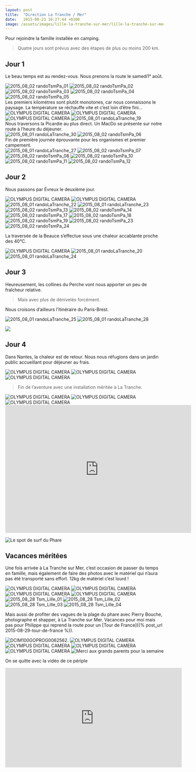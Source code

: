 ```yaml
---
layout: post
title:  "Direction La Tranche / Mer"
date:   2015-08-23 16:27:44 +0100
image: /assets/images/lille-la-tranche-sur-mer/lille-la-tranche-sur-mer_589.jpg
---
```

Pour rejoindre la famille installée en camping.
> Quatre jours sont prévus avec des étapes de plus ou moins 200 km.

## Jour 1
Le beau temps est au rendez-vous.
Nous prenons la route le samedi1° août.
<div class="gallery-box">
  <div class="gallery">
<img src="/assets/images/lille-la-tranche-sur-mer/lille-la-tranche-sur-mer_541.jpg" title="La Maison" alt="2015_08_02 randoTsmPa_01" >
<img src="/assets/images/lille-la-tranche-sur-mer/lille-la-tranche-sur-mer_542.jpg" title="" alt="2015_08_02 randoTsmPa_02" >
<img src="/assets/images/lille-la-tranche-sur-mer/lille-la-tranche-sur-mer_543.jpg" title="Chez Félix" alt="2015_08_02 randoTsmPa_03" >
<img src="/assets/images/lille-la-tranche-sur-mer/lille-la-tranche-sur-mer_544.jpg" title="à Lille" alt="2015_08_02 randoTsmPa_04" >
<img src="/assets/images/lille-la-tranche-sur-mer/lille-la-tranche-sur-mer_545.jpg" title="" alt="2015_08_02 randoTsmPa_05" >
</div>
</div>
Les premiers kilomètres sont plutôt monotones, car nous connaissons le paysage.
La température se réchauffe vite et c’est loin d’être fini...
<div class="gallery-box">
  <div class="gallery">
<img src="/assets/images/lille-la-tranche-sur-mer/lille-la-tranche-sur-mer_503.jpg" title="Prêts à affronter " alt="OLYMPUS DIGITAL CAMERA" >
<img src="/assets/images/lille-la-tranche-sur-mer/lille-la-tranche-sur-mer_504.jpg" title="" alt="OLYMPUS DIGITAL CAMERA" >
<img src="/assets/images/lille-la-tranche-sur-mer/lille-la-tranche-sur-mer_505.jpg" title="Au revoir les terrils" alt="OLYMPUS DIGITAL CAMERA" >
<img src="/assets/images/lille-la-tranche-sur-mer/lille-la-tranche-sur-mer_520.jpg" title="les 700 km" alt="2015_08_01 randoLaTranche_19" >
</div>
</div>
Nous traversons la Picardie au plus direct.
Un MacDo se présente sur notre route à l’heure du déjeuner.
<div class="gallery-box">
  <div class="gallery">
<img src="/assets/images/lille-la-tranche-sur-mer/lille-la-tranche-sur-mer_531.jpg" title="" alt="2015_08_01 randoLaTranche_30" >
<img src="/assets/images/lille-la-tranche-sur-mer/lille-la-tranche-sur-mer_546.jpg" title="Pour faire le plein de calories" alt="2015_08_02 randoTsmPa_06" >
</div>
</div>
Fin de première journée éprouvante pour les organismes et premier campement.
<div class="gallery-box">
  <div class="gallery">
<img src="/assets/images/lille-la-tranche-sur-mer/lille-la-tranche-sur-mer_528.jpg" title="Le TARP recouvre le hamac" alt="2015_08_01 randoLaTranche_27" >
<img src="/assets/images/lille-la-tranche-sur-mer/lille-la-tranche-sur-mer_547.jpg" title="" alt="2015_08_02 randoTsmPa_07" >
<img src="/assets/images/lille-la-tranche-sur-mer/lille-la-tranche-sur-mer_548.jpg" title="Récupération avant le campement" alt="2015_08_02 randoTsmPa_08" >
<img src="/assets/images/lille-la-tranche-sur-mer/lille-la-tranche-sur-mer_550.jpg" title="" alt="2015_08_02 randoTsmPa_10" >
<img src="/assets/images/lille-la-tranche-sur-mer/lille-la-tranche-sur-mer_551.jpg" title="" alt="2015_08_02 randoTsmPa_11" >
<img src="/assets/images/lille-la-tranche-sur-mer/lille-la-tranche-sur-mer_552.jpg" title="" alt="2015_08_02 randoTsmPa_12" >
</div>
</div>

## Jour 2
Nous passons par Évreux le deuxième jour.
<div class="gallery-box">
  <div class="gallery">
<img src="/assets/images/lille-la-tranche-sur-mer/lille-la-tranche-sur-mer_508.jpg" title="" alt="OLYMPUS DIGITAL CAMERA" >
<img src="/assets/images/lille-la-tranche-sur-mer/lille-la-tranche-sur-mer_509.jpg" title="" alt="OLYMPUS DIGITAL CAMERA" >
<img src="/assets/images/lille-la-tranche-sur-mer/lille-la-tranche-sur-mer_523.jpg" title="soleil brûlant au zénith" alt="2015_08_01 randoLaTranche_22" >
<img src="/assets/images/lille-la-tranche-sur-mer/lille-la-tranche-sur-mer_524.jpg" title="" alt="2015_08_01 randoLaTranche_23" >
<img src="/assets/images/lille-la-tranche-sur-mer/lille-la-tranche-sur-mer_553.jpg" title="" alt="2015_08_02 randoTsmPa_13" >
<img src="/assets/images/lille-la-tranche-sur-mer/lille-la-tranche-sur-mer_554.jpg" title="" alt="2015_08_02 randoTsmPa_14" >
<img src="/assets/images/lille-la-tranche-sur-mer/lille-la-tranche-sur-mer_557.jpg" title="" alt="2015_08_02 randoTsmPa_17" >
<img src="/assets/images/lille-la-tranche-sur-mer/lille-la-tranche-sur-mer_558.jpg" title="" alt="2015_08_02 randoTsmPa_18" >
<img src="/assets/images/lille-la-tranche-sur-mer/lille-la-tranche-sur-mer_559.jpg" title="" alt="2015_08_02 randoTsmPa_19" >
<img src="/assets/images/lille-la-tranche-sur-mer/lille-la-tranche-sur-mer_563.jpg" title="" alt="2015_08_02 randoTsmPa_23" >
<img src="/assets/images/lille-la-tranche-sur-mer/lille-la-tranche-sur-mer_564.jpg" title="Grosse chaleur" alt="2015_08_02 randoTsmPa_24" >
</div>
</div>

La traversée de la Beauce s’effectue sous une chaleur accablante proche des 40°C.
<div class="gallery-box">
  <div class="gallery">
<img src="/assets/images/lille-la-tranche-sur-mer/lille-la-tranche-sur-mer_506.jpg" title="Des céréales ... Encore des céréales" alt="OLYMPUS DIGITAL CAMERA" >
<img src="/assets/images/lille-la-tranche-sur-mer/lille-la-tranche-sur-mer_521.jpg" title="Tourbillon de chaleur" alt="2015_08_01 randoLaTranche_20" >
<img src="/assets/images/lille-la-tranche-sur-mer/lille-la-tranche-sur-mer_525.jpg" title="Vive les fontaines" alt="2015_08_01 randoLaTranche_24" >
</div>
</div>

## Jour 3
Heureusement, les collines du Perche vont nous apporter un peu de fraîcheur relative.
> Mais avec plus de dénivelés forcément.

Nous croisons d’ailleurs l’itinéraire du Paris-Brest.
<div class="gallery-box">
  <div class="gallery">
<img src="/assets/images/lille-la-tranche-sur-mer/lille-la-tranche-sur-mer_526.jpg" title="" alt="2015_08_01 randoLaTranche_25" >
<img src="/assets/images/lille-la-tranche-sur-mer/lille-la-tranche-sur-mer_529.jpg" title="Un bénévole de Paris-Brest" alt="2015_08_01 randoLaTranche_28" >
</div>
</div>

![](/assets/images/lille-la-tranche-sur-mer/lille-la-tranche-sur-mer_527.jpg)

## Jour 4
Dans Nantes, la chaleur est de retour.
Nous nous réfugions dans un jardin public accueillant pour déjeuner au frais.

<div class="gallery-box">
  <div class="gallery">
<img src="/assets/images/lille-la-tranche-sur-mer/lille-la-tranche-sur-mer_513.jpg" title="On s'y baignerait" alt="OLYMPUS DIGITAL CAMERA" >
<img src="/assets/images/lille-la-tranche-sur-mer/lille-la-tranche-sur-mer_514.jpg" title="" alt="OLYMPUS DIGITAL CAMERA" >
<img src="/assets/images/lille-la-tranche-sur-mer/lille-la-tranche-sur-mer_516.jpg" title="mais il faut repartir" alt="OLYMPUS DIGITAL CAMERA" >
</div>
</div>

> Fin de l’aventure avec une installation méritée à La Tranche.
<div class="gallery-box">
  <div class="gallery">
<img src="/assets/images/lille-la-tranche-sur-mer/lille-la-tranche-sur-mer_517.jpg" title="sur l'emplacement familial" alt="OLYMPUS DIGITAL CAMERA" >
<img src="/assets/images/lille-la-tranche-sur-mer/lille-la-tranche-sur-mer_518.jpg" title="Un vrai terrain de camping" alt="OLYMPUS DIGITAL CAMERA" >
<img src="/assets/images/lille-la-tranche-sur-mer/lille-la-tranche-sur-mer_584.jpg" title="La confortable B17" alt="OLYMPUS DIGITAL CAMERA" >
</div>
</div>

<center><iframe src="https://www.strava.com/activities/1141195390/embed/fdd8e921792e138339e8369d660dec082776720b" width="590" height="405" frameborder="0" scrolling="no"></iframe></center>

![Le spot de surf du Phare](/assets/images/lille-la-tranche-sur-mer/lille-la-tranche-sur-mer_589.jpg)

## Vacances méritées
Une fois arrivée à La Tranche sur Mer, c’est occasion de passer du temps en famille, mais également de faire des photos avec le matériel qui n’aura pas été transporté sans effort. 12kg de matériel c’est lourd !

<div class="gallery-box">
  <div class="gallery">
<img src="/assets/images/lille-la-tranche-sur-mer/lille-la-tranche-sur-mer_583.jpg" title="L'embarcadère de La Tranche sur Mer" alt="OLYMPUS DIGITAL CAMERA" >
<img src="/assets/images/lille-la-tranche-sur-mer/lille-la-tranche-sur-mer_586.jpg" title="Le phare de la Tranche sur Mer" alt="OLYMPUS DIGITAL CAMERA" >
<img src="/assets/images/lille-la-tranche-sur-mer/lille-la-tranche-sur-mer_587.jpg" title="Les grands parents" alt="OLYMPUS DIGITAL CAMERA" >
<img src="/assets/images/lille-la-tranche-sur-mer/lille-la-tranche-sur-mer_591.jpg" title="Lever de soleil à La Tranche sur Mer" alt="OLYMPUS DIGITAL CAMERA" >
<img src="/assets/images/lille-la-tranche-sur-mer/lille-la-tranche-sur-mer_858.jpg" title="Amusement avec le Exa 1C" alt="2015_08_28 Tsm_Lille_01" >
<img src="/assets/images/lille-la-tranche-sur-mer/lille-la-tranche-sur-mer_859.jpg" title="Amusement avec le Exa 1C" alt="2015_08_28 Tsm_Lille_02" >
<img src="/assets/images/lille-la-tranche-sur-mer/lille-la-tranche-sur-mer_860.jpg" title="Papy" alt="2015_08_28 Tsm_Lille_03" >
<img src="/assets/images/lille-la-tranche-sur-mer/lille-la-tranche-sur-mer_861.jpg" title="Mamie" alt="2015_08_28 Tsm_Lille_04" >
</div>
</div>

Mais aussi de profiter des vagues de la plage du phare avec Pierry Bouche, photographe et shapper, à La Tranche sur Mer.
Vacances pour moi mais pas pour Philippe qui reprend la route pour un [Tour de France]({% post_url 2015-08-29-tour-de-france %}).

<div class="gallery-box">
  <div class="gallery">
<img src="/assets/images/lille-la-tranche-sur-mer/lille-la-tranche-sur-mer_588.jpg" title="" alt="DCIM100GOPROG0062562." >
<img src="/assets/images/lille-la-tranche-sur-mer/lille-la-tranche-sur-mer_592.jpg" title="" alt="OLYMPUS DIGITAL CAMERA" >
<img src="/assets/images/lille-la-tranche-sur-mer/lille-la-tranche-sur-mer_593.jpg" title="Pierry à l'oeuvre" alt="OLYMPUS DIGITAL CAMERA" >
<img src="/assets/images/lille-la-tranche-sur-mer/lille-la-tranche-sur-mer_594.jpg" title="Pierry à l'oeuvre" alt="OLYMPUS DIGITAL CAMERA" >
<img src="/assets/images/lille-la-tranche-sur-mer/lille-la-tranche-sur-mer_595.jpg" title="" alt="OLYMPUS DIGITAL CAMERA" >
<img src="/assets/images/lille-la-tranche-sur-mer/lille-la-tranche-sur-mer_863.jpg" title="" alt="Merci aux grands parents pour la semaine" >
</div>
</div>

On se quitte avec la vidéo de ce périple

<iframe width="560" height="315" src="https://www.youtube.com/embed/be7ykNN7c0Q" title="YouTube video player" frameborder="0" allow="accelerometer; autoplay; clipboard-write; encrypted-media; gyroscope; picture-in-picture" allowfullscreen></iframe>
